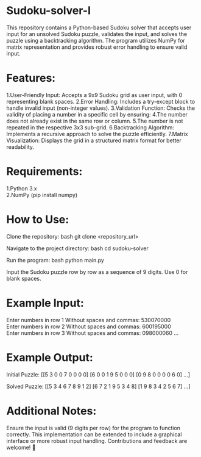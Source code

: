 # Sudoku-solver-I
 
This repository contains a Python-based Sudoku solver that accepts user input for an unsolved Sudoku puzzle, validates the input, and solves the puzzle using a backtracking algorithm. The program utilizes NumPy for matrix representation and provides robust error handling to ensure valid input.

# Features:
1.User-Friendly Input: Accepts a 9x9 Sudoku grid as user input, with 0 representing blank spaces.
2.Error Handling: Includes a try-except block to handle invalid input (non-integer values).
3.Validation Function: Checks the validity of placing a number in a specific cell by ensuring:
4.The number does not already exist in the same row or column.
5.The number is not repeated in the respective 3x3 sub-grid.
6.Backtracking Algorithm: Implements a recursive approach to solve the puzzle efficiently.
7.Matrix Visualization: Displays the grid in a structured matrix format for better readability.

# Requirements:
1.Python 3.x   
2.NumPy (pip install numpy)   

# How to Use:
Clone the repository:
bash
git clone <repository_url>

Navigate to the project directory:
bash
cd sudoku-solver

Run the program:
bash
python main.py

Input the Sudoku puzzle row by row as a sequence of 9 digits. Use 0 for blank spaces.

# Example Input:

Enter numbers in row 1 Without spaces and commas: 530070000  
Enter numbers in row 2 Without spaces and commas: 600195000   
Enter numbers in row 3 Without spaces and commas: 098000060
...

# Example Output:

Initial Puzzle:
[[5 3 0 0 7 0 0 0 0]
 [6 0 0 1 9 5 0 0 0]
 [0 9 8 0 0 0 0 6 0]
 ...]

Solved Puzzle:
[[5 3 4 6 7 8 9 1 2]
 [6 7 2 1 9 5 3 4 8]
 [1 9 8 3 4 2 5 6 7]
 ...]

# Additional Notes:
Ensure the input is valid (9 digits per row) for the program to function correctly.
This implementation can be extended to include a graphical interface or more robust input handling.
Contributions and feedback are welcome! 🚀






